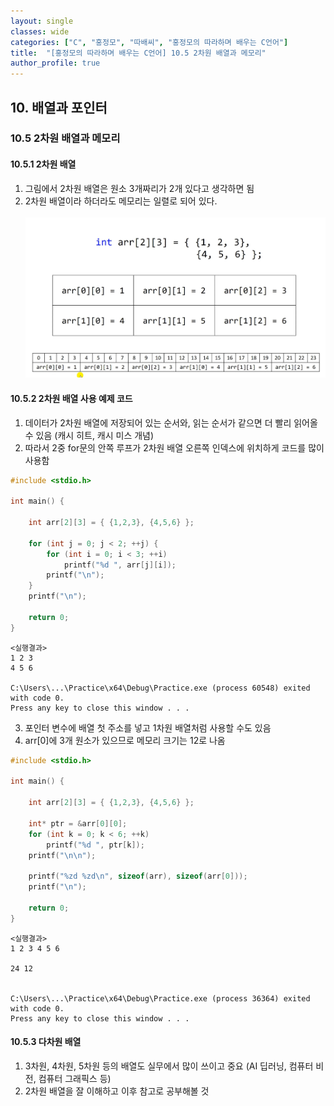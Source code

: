 ```yaml
---
layout: single
classes: wide
categories: ["C", "홍정모", "따배씨", "홍정모의 따라하며 배우는 C언어"]
title:  "[홍정모의 따라하며 배우는 C언어] 10.5 2차원 배열과 메모리"
author_profile: true
---
```


## 10. 배열과 포인터

### 10.5 2차원 배열과 메모리

#### 10.5.1 2차원 배열

1. 그림에서 2차원 배열은 원소 3개짜리가 2개 있다고 생각하면 됨
2. 2차원 배열이라 하더라도 메모리는 일렬로 되어 있다.
<br><br/>
![image](/assets/images/tbc/section10/10.5.1.jpg)

#### 10.5.2 2차원 배열 사용 예제 코드

1. 데이터가 2차원 배열에 저장되어 있는 순서와, 읽는 순서가 같으면 더 빨리 읽어올 수 있음 (캐시 히트, 캐시 미스 개념)
2. 따라서 2중 for문의 안쪽 루프가 2차원 배열 오른쪽 인덱스에 위치하게 코드를 많이 사용함

```c
#include <stdio.h>

int main() {

	int arr[2][3] = { {1,2,3}, {4,5,6} };
    
	for (int j = 0; j < 2; ++j) {
		for (int i = 0; i < 3; ++i)
			printf("%d ", arr[j][i]);
		printf("\n");
	}
	printf("\n");
    
	return 0;
}
```
```
<실행결과>
1 2 3
4 5 6

C:\Users\...\Practice\x64\Debug\Practice.exe (process 60548) exited with code 0.
Press any key to close this window . . .
```

3. 포인터 변수에 배열 첫 주소를 넣고 1차원 배열처럼 사용할 수도 있음 
4. arr[0]에 3개 원소가 있으므로 메모리 크기는 12로 나옴

```c
#include <stdio.h>

int main() {

	int arr[2][3] = { {1,2,3}, {4,5,6} };

	int* ptr = &arr[0][0];
	for (int k = 0; k < 6; ++k)
		printf("%d ", ptr[k]);
	printf("\n\n");

	printf("%zd %zd\n", sizeof(arr), sizeof(arr[0]));
	printf("\n");

	return 0;
}
```
```
<실행결과>
1 2 3 4 5 6

24 12


C:\Users\...\Practice\x64\Debug\Practice.exe (process 36364) exited with code 0.
Press any key to close this window . . .
```

#### 10.5.3 다차원 배열

1. 3차원, 4차원, 5차원 등의 배열도 실무에서 많이 쓰이고 중요 (AI 딥러닝, 컴퓨터 비전, 컴퓨터 그래픽스 등)
2. 2차원 배열을 잘 이해하고 이후 참고로 공부해볼 것
